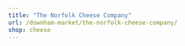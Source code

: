 ```yaml
---
title: "The Norfolk Cheese Company"
url: /downham-market/the-norfolk-cheese-company/
shop: cheese
---
```

